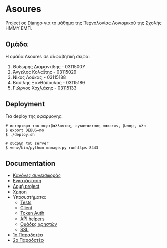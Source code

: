 # Asoures

Project σε Django για το μάθημα της [Τεχνολογίας Λογισμικού](https://courses.softlab.ntua.gr/softeng/2018b/) της Σχολής ΗΜΜΥ ΕΜΠ.

## Ομάδα

Η ομάδα Asoures σε αλφαβητική σειρά:

1. Θοδωρής Διαμαντίδης - 03115007
1. Άγγελος Κολαΐτης - 03115029
1. Νίκος Λούκας - 03115188
1. Βασίλης Ξανθόπουλος - 03115186
1. Γιώργος Χοχλάκης - 03115133

## Deployment

Για deploy της εφαρμογης:

```
# σεταρισμα του περιβαλλοντος, εγκατασταση πακετων, βασης, κλπ
$ export DEBUG=no
$ ./deploy.sh

# εναρξη του server
$ venv/bin/python manage.py runhttps 8443
```

## Documentation

* [Κανόνες συνεισφοράς](docs/contributing.md)
* [Εγκατάσταση](docs/installation.md)
* [Δομή project](docs/structure.md)
* [Χρήση](docs/usage.md)
* Υποσυστήματα:
  * [Tests](docs/tests.md)
  * [Client](docs/client/index.md)
  * [Token Auth](docs/token_auth/index.md)
  * [API helpers](docs/api_helpers/index.md)
  * [Ομάδες χρηστών](docs/user_groups/index.md)
  * [SSL](docs/ssl.md)
* [1ο Παραδοτέο](docs/deliverable1.md)
* [2ο Παραδοτέο](docs/deliverable2.md)
